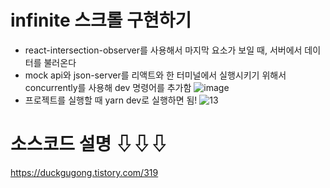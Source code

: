 # infinite 스크롤 구현하기
- react-intersection-observer를 사용해서 마지막 요소가 보일 때, 서버에서 데이터를 불러온다
- mock api와 json-server를 리액트와 한 터미널에서 실행시키기 위해서 concurrently를 사용해 dev 명령어를 추가함
![image](https://user-images.githubusercontent.com/55455103/173134956-08587bd5-1b9a-4673-a1fb-5f64bb8138b1.png)
- 프로젝트를 실행할 때 yarn dev로 실행하면 됨!
![13](https://user-images.githubusercontent.com/55455103/173135034-65533abe-9795-4756-9779-9efee54ecf03.gif)

# 소스코드 설명 ⇩⇩⇩
https://duckgugong.tistory.com/319



